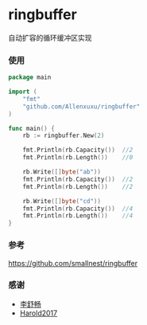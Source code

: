 # ringbuffer
自动扩容的循环缓冲区实现

### 使用

```go
package main

import (
	"fmt"
	"github.com/Allenxuxu/ringbuffer"
)

func main() {
	rb := ringbuffer.New(2)

	fmt.Println(rb.Capacity())  //2
	fmt.Println(rb.Length())    //0

	rb.Write([]byte("ab"))
	fmt.Println(rb.Capacity())  //2
	fmt.Println(rb.Length())    //2

	rb.Write([]byte("cd"))
	fmt.Println(rb.Capacity())  //4
	fmt.Println(rb.Length())    //4
}
```

### 参考
https://github.com/smallnest/ringbuffer

### 感谢

- [李舒畅](https://github.com/MrChang0)
- [Harold2017](https://github.com/Harold2017)
